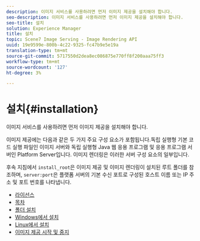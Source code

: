 ```yaml
---
description: 이미지 서비스를 사용하려면 먼저 이미지 제공을 설치해야 합니다.
seo-description: 이미지 서비스를 사용하려면 먼저 이미지 제공을 설치해야 합니다.
seo-title: 설치
solution: Experience Manager
title: 설치
topic: Scene7 Image Serving - Image Rendering API
uuid: 19e9599e-800b-4c22-9325-fc47b9e5e19a
translation-type: tm+mt
source-git-commit: 5717550d2dea8ec086875e770ff8f200aaa75ff3
workflow-type: tm+mt
source-wordcount: '127'
ht-degree: 3%

---
```



# 설치{#installation}

이미지 서비스를 사용하려면 먼저 이미지 제공을 설치해야 합니다.

이미지 제공에는 다음과 같은 두 가지 주요 구성 요소가 포함됩니다.독립 실행형 기본 코드 실행 파일인 이미지 서버와 독립 실행형 Java 웹 응용 프로그램 및 응용 프로그램 서버인 Platform Server입니다. 이미지 렌더링은 이러한 서버 구성 요소의 일부입니다.

후속 지침에서 `install_root`은 이미지 제공 및 이미지 렌더링이 설치된 루트 폴더를 참조하며, `server:port`은 플랫폼 서버의 기본 수신 포트로 구성된 호스트 이름 또는 IP 주소 및 포트 번호를 나타냅니다.

* [라이선스](c-licensing.md)
* [목차](c-contents.md)
* [폴더 설치](c-install-folder.md)
* [Windows에서 설치](t-installing-on-windows/t-installing-on-windows.md)
* [Linux에서 설치](c-installing-linux/c-installing-linux.md)
* [이미지 제공 시작 및 중지](t-starting-and-stopping/t-starting-and-stopping.md)
